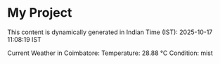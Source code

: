 # My Project

This content is dynamically generated in Indian Time (IST): 2025-10-17 11:08:19 IST


Current Weather in Coimbatore:
Temperature: 28.88 °C
Condition: mist
